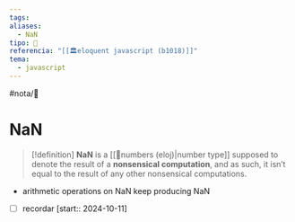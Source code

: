 ```yaml
---
tags: 
aliases:
  - NaN
tipo: 📑
referencia: "[[🏛️eloquent javascript (b1018)]]"
tema:
  - javascript
---
```


#nota/📑

# NaN 


> [!definition] 
__NaN__ is a [[📑numbers (eloj)|number type]] supposed to denote the result of a __nonsensical computation__, and as
such, it isn’t equal to the result of any other nonsensical computations.


- arithmetic operations on NaN keep producing NaN



- [ ] recordar  [start:: 2024-10-11]